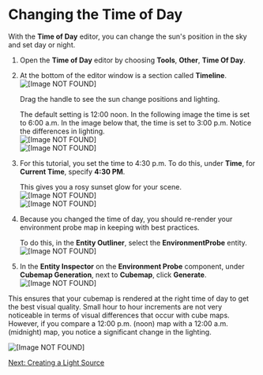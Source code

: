 # Changing the Time of Day<a name="lighting-timeofday"></a>

With the **Time of Day** editor, you can change the sun's position in the sky and set day or night\. 

1. Open the **Time of Day** editor by choosing **Tools**, **Other**, **Time Of Day**\.

1. At the bottom of the editor window is a section called **Timeline**\.  
![\[Image NOT FOUND\]](http://docs.aws.amazon.com/lumberyard/latest/gettingstartedguide/images/lighting-1.png)

   Drag the handle to see the sun change positions and lighting\.

   The default setting is 12:00 noon\. In the following image the time is set to 6:00 a\.m\. In the image below that, the time is set to 3:00 p\.m\. Notice the differences in lighting\.  
![\[Image NOT FOUND\]](http://docs.aws.amazon.com/lumberyard/latest/gettingstartedguide/images/lighting-2.png)  
![\[Image NOT FOUND\]](http://docs.aws.amazon.com/lumberyard/latest/gettingstartedguide/images/lighting-3.png)

1. For this tutorial, you set the time to 4:30 p\.m\. To do this, under **Time**, for **Current Time**, specify **4:30 PM**\. 

   This gives you a rosy sunset glow for your scene\.   
![\[Image NOT FOUND\]](http://docs.aws.amazon.com/lumberyard/latest/gettingstartedguide/images/lighting-4.png)  
![\[Image NOT FOUND\]](http://docs.aws.amazon.com/lumberyard/latest/gettingstartedguide/images/lighting-5.png)

1. Because you changed the time of day, you should re\-render your environment probe map in keeping with best practices\. 

   To do this, in the **Entity Outliner**, select the **EnvironmentProbe** entity\.   
![\[Image NOT FOUND\]](http://docs.aws.amazon.com/lumberyard/latest/gettingstartedguide/images/lighting-6.png)

1. In the **Entity Inspector** on the **Environment Probe** component, under **Cubemap Generation**, next to **Cubemap**, click **Generate**\.  
![\[Image NOT FOUND\]](http://docs.aws.amazon.com/lumberyard/latest/gettingstartedguide/images/lighting-7.png)

This ensures that your cubemap is rendered at the right time of day to get the best visual quality\. Small hour to hour increments are not very noticeable in terms of visual differences that occur with cube maps\. However, if you compare a 12:00 p\.m\. \(noon\) map with a 12:00 a\.m\. \(midnight\) map, you notice a significant change in the lighting\.

![\[Image NOT FOUND\]](http://docs.aws.amazon.com/lumberyard/latest/gettingstartedguide/images/lighting-8.png)

[Next: Creating a Light Source](lighting-creating-light.md)
